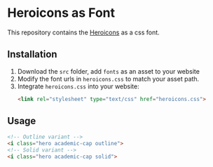# Heroicons as Font
This repository contains the [Heroicons](https://heroicons.com/) as a css font.

## Installation
1. Download the `src` folder, add `fonts` as an asset to your website
2. Modify the font urls in `heroicons.css` to match your asset path.
2. Integrate `heroicons.css` into your website:
    ```html
    <link rel="stylesheet" type="text/css" href="heroicons.css">
    ```

## Usage
```html
<!-- Outline variant -->
<i class="hero academic-cap outline">
<!-- Solid variant -->
<i class="hero academic-cap solid">
```
